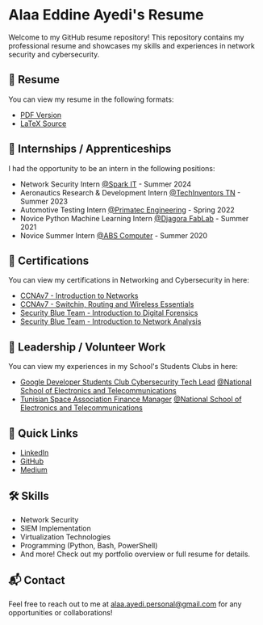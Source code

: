 # Alaa Eddine Ayedi's Resume

Welcome to my GitHub resume repository! This repository contains my professional resume and showcases my skills and experiences in network security and cybersecurity.

## 📄 Resume

You can view my resume in the following formats:
- [PDF Version](./Files/resume.pdf)
- [LaTeX Source](./Files/resume.tex)


## 📄 Internships / Apprenticeships

I had the opportunity to be an intern in the following positions:
- Network Security Intern [@Spark IT](https://www.linkedin.com/company/spark-it-france/posts/?feedView=all) - Summer 2024
- Aeronautics Research & Development Intern [@TechInventors TN](https://www.linkedin.com/company/techinventorsgrp/posts/?feedView=all) - Summer 2023
- Automotive Testing Intern [@Primatec Engineering](https://www.linkedin.com/company/primatec-engineering/posts/?feedView=all) - Spring 2022
- Novice Python Machine Learning Intern [@Djagora FabLab](https://www.linkedin.com/company/djagora-fablab/) - Summer 2021
- Novice Summer Intern [@ABS Computer](https://www.linkedin.com/company/abscomputertn/) - Summer 2020

## 📄 Certifications

You can view my certifications in Networking and Cybersecurity in here:
- [CCNAv7 - Introduction to Networks](./Certifications/CCNA_Introduction_to_Networks.pdf)
- [CCNAv7 - Switchin, Routing and Wireless Essentials](./Certifications/CCNA_Switching_Routing_and_Wireless_Essentials.pdf)
- [Security Blue Team - Introduction to Digital Forensics](./Certifications/Introduction_to_Digital_Forensics-course.pdf)
- [Security Blue Team - Introduction to Network Analysis](./Certifications/Introduction_to_Network_Analysis-course.pdf)

## 📄 Leadership / Volunteer Work

You can view my experiences in my School's Students Clubs in here:
- [Google Developer Students Club Cybersecurity Tech Lead](./Leadership/GDSC_Cybersecurity_Tech_Lead.pdf) [@National School of Electronics and Telecommunications](https://enetcom.rnu.tn/fr)
- [Tunisian Space Association Finance Manager](./Leadership/TUNSA_Finance_Manager.pdf) [@National School of Electronics and Telecommunications](https://enetcom.rnu.tn/fr)



## 🚀 Quick Links

- [LinkedIn](https://www.linkedin.com/in/alaaeddineayedi/)
- [GitHub](https://github.com/nattycoder)
- [Medium](https://medium.com/@alaayedi090)

## 🛠 Skills

- Network Security
- SIEM Implementation
- Virtualization Technologies
- Programming (Python, Bash, PowerShell)
- And more! Check out my portfolio overview or full resume for details.

## 📬 Contact

Feel free to reach out to me at alaa.ayedi.personal@gmail.com for any opportunities or collaborations!
